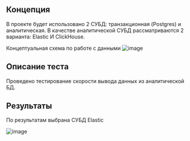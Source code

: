 ## Концепция 
В проекте будет использовано 2 СУБД: транзакционная (Postgres) и аналитическая.
В качестве аналитической СУБД рассматриваются 2 варианта: Elastic И ClickHouse. 

Концептуальная схема по работе с данными
![image](https://github.com/Nastya224/Elastic1/assets/94219446/c1f10422-32fc-4c9c-b051-fd16497e1c4b)

## Описание теста
Проведено тестирование скорости вывода данных из аналитической БД. 

## Результаты

По результатам выбрана СУБД Elastic

![image](https://github.com/Nastya224/Elastic1/assets/94219446/aef62d25-4160-43ca-a56a-fd9a3decc23d)

